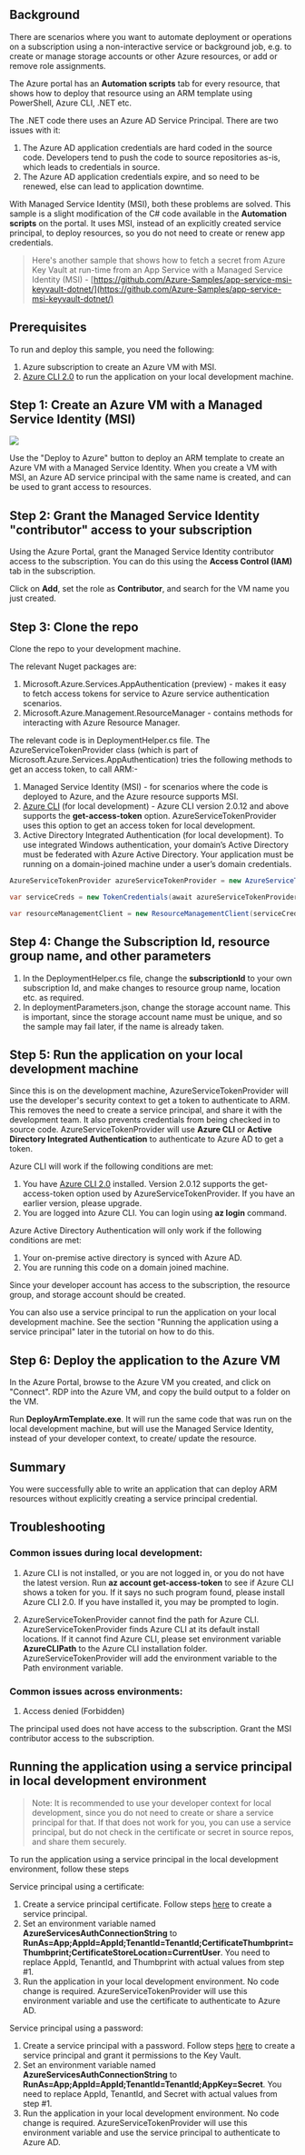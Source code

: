 ## Background
There are scenarios where you want to automate deployment or operations on a subscription using a non-interactive service or background job, e.g. to create or manage storage accounts or other Azure resources, or add or remove role assignments. 

The Azure portal has an **Automation scripts** tab for every resource, that shows how to deploy that resource using an ARM template using PowerShell, Azure CLI, .NET etc. 

The .NET code there uses an Azure AD Service Principal. There are two issues with it:
1. The Azure AD application credentials are hard coded in the source code. Developers tend to push the code to source repositories as-is, which leads to credentials in source. 
2. The Azure AD application credentials expire, and so need to be renewed, else can lead to application downtime.

With Managed Service Identity (MSI), both these problems are solved. This sample is a slight modification of the C# code available in the **Automation scripts** on the portal. 
It uses MSI, instead of an explicitly created service principal, to deploy resources, so you do not need to create or renew app credentials. 

>Here's another sample that shows how to fetch a secret from Azure Key Vault at run-time from an App Service with a Managed Service Identity (MSI) - [https://github.com/Azure-Samples/app-service-msi-keyvault-dotnet/](https://github.com/Azure-Samples/app-service-msi-keyvault-dotnet/)


## Prerequisites
To run and deploy this sample, you need the following:
1. Azure subscription to create an Azure VM with MSI. 
2. [Azure CLI 2.0](https://docs.microsoft.com/en-us/cli/azure/install-azure-cli?view=azure-cli-latest) to run the application on your local development machine.

## Step 1: Create an Azure VM with a Managed Service Identity (MSI) 
<a href="https://portal.azure.com/#create/Microsoft.Template/uri/https%3A%2F%2Fraw.githubusercontent.com%2FAzure-Samples%2Fwindowsvm-msi-arm-dotnet%2Fmaster%2Fazuredeploy.json" target="_blank">
    <img src="http://azuredeploy.net/deploybutton.png"/>
</a>

Use the "Deploy to Azure" button to deploy an ARM template to create an Azure VM with a Managed Service Identity. When you create a VM with MSI, an Azure AD service principal with the same name is created, and can be used to grant access to resources. 

## Step 2: Grant the Managed Service Identity "contributor" access to your subscription
Using the Azure Portal, grant the Managed Service Identity contributor access to the subscription. You can do this using the **Access Control (IAM)** tab in the subscription. 

Click on **Add**, set the role as **Contributor**, and search for the VM name you just created. 

## Step 3: Clone the repo 
Clone the repo to your development machine. 

The relevant Nuget packages are:
1. Microsoft.Azure.Services.AppAuthentication (preview) - makes it easy to fetch access tokens for service to Azure service authentication scenarios. 
2. Microsoft.Azure.Management.ResourceManager - contains methods for interacting with Azure Resource Manager. 

The relevant code is in DeploymentHelper.cs file. The AzureServiceTokenProvider class (which is part of Microsoft.Azure.Services.AppAuthentication) tries the following methods to get an access token, to call ARM:-
1. Managed Service Identity (MSI) - for scenarios where the code is deployed to Azure, and the Azure resource supports MSI. 
2. [Azure CLI](https://docs.microsoft.com/en-us/cli/azure/install-azure-cli?view=azure-cli-latest) (for local development) - Azure CLI version 2.0.12 and above supports the **get-access-token** option. AzureServiceTokenProvider uses this option to get an access token for local development. 
3. Active Directory Integrated Authentication (for local development). To use integrated Windows authentication, your domain’s Active Directory must be federated with Azure Active Directory. Your application must be running on a domain-joined machine under a user’s domain credentials.

```csharp    
AzureServiceTokenProvider azureServiceTokenProvider = new AzureServiceTokenProvider();

var serviceCreds = new TokenCredentials(await azureServiceTokenProvider.GetAccessTokenAsync("https://management.azure.com/").ConfigureAwait(false));

var resourceManagementClient = new ResourceManagementClient(serviceCreds);
```

## Step 4: Change the Subscription Id, resource group name, and other parameters
1. In the DeploymentHelper.cs file, change the **subscriptionId** to your own subscription Id, and make changes to resource group name, location etc. as required. 
2. In deploymentParameters.json, change the storage account name. This is important, since the storage account name must be unique, and so the sample may fail later, if the name is already taken.

## Step 5: Run the application on your local development machine
Since this is on the development machine, AzureServiceTokenProvider will use the developer's security context to get a token to authenticate to ARM. This removes the need to create a service principal, and share it with the development team. It also prevents credentials from being checked in to source code. 
AzureServiceTokenProvider will use **Azure CLI** or **Active Directory Integrated Authentication** to authenticate to Azure AD to get a token.  

Azure CLI will work if the following conditions are met:
 1. You have [Azure CLI 2.0](https://docs.microsoft.com/en-us/cli/azure/install-azure-cli?view=azure-cli-latest) installed. Version 2.0.12 supports the get-access-token option used by AzureServiceTokenProvider. If you have an earlier version, please upgrade. 
 2. You are logged into Azure CLI. You can login using **az login** command.
 
Azure Active Directory Authentication will only work if the following conditions are met:
 1. Your on-premise active directory is synced with Azure AD. 
 2. You are running this code on a domain joined machine.   

Since your developer account has access to the subscription, the resource group, and storage account should be created. 

You can also use a service principal to run the application on your local development machine. See the section "Running the application using a service principal" later in the tutorial on how to do this. 

## Step 6: Deploy the application to the Azure VM

In the Azure Portal, browse to the Azure VM you created, and click on "Connect". RDP into the Azure VM, and copy the build output to a folder on the VM. 

Run **DeployArmTemplate.exe**. It will run the same code that was run on the local development machine, but will use the Managed Service Identity, instead of your developer context, to create/ update the resource. 

## Summary
You were successfully able to write an application that can deploy ARM resources without explicitly creating a service principal credential. 

## Troubleshooting

### Common issues during local development:

1. Azure CLI is not installed, or you are not logged in, or you do not have the latest version. 
Run **az account get-access-token** to see if Azure CLI shows a token for you. If it says no such program found, please install Azure CLI 2.0. If you have installed it, you may be prompted to login. 

2. AzureServiceTokenProvider cannot find the path for Azure CLI.
AzureServiceTokenProvider finds Azure CLI at its default install locations. If it cannot find Azure CLI, please set environment variable **AzureCLIPath** to the Azure CLI installation folder. AzureServiceTokenProvider will add the environment variable to the Path environment variable.

### Common issues across environments:

1. Access denied (Forbidden)

The principal used does not have access to the subscription. Grant the MSI contributor access to the subscription.

## Running the application using a service principal in local development environment

>Note: It is recommended to use your developer context for local development, since you do not need to create or share a service principal for that. If that does not work for you, you can use a service principal, but do not check in the certificate or secret in source repos, and share them securely.

To run the application using a service principal in the local development environment, follow these steps

Service principal using a certificate:
1. Create a service principal certificate. Follow steps [here](https://docs.microsoft.com/en-us/azure/azure-resource-manager/resource-group-authenticate-service-principal) to create a service principal. 
2. Set an environment variable named **AzureServicesAuthConnectionString** to **RunAs=App;AppId=AppId;TenantId=TenantId;CertificateThumbprint=Thumbprint;CertificateStoreLocation=CurrentUser**. 
You need to replace AppId, TenantId, and Thumbprint with actual values from step #1.
3. Run the application in your local development environment. No code change is required. AzureServiceTokenProvider will use this environment variable and use the certificate to authenticate to Azure AD. 

Service principal using a password:
1. Create a service principal with a password. Follow steps [here](https://docs.microsoft.com/en-us/azure/azure-resource-manager/resource-group-authenticate-service-principal) to create a service principal and grant it permissions to the Key Vault. 
2. Set an environment variable named **AzureServicesAuthConnectionString** to **RunAs=App;AppId=AppId;TenantId=TenantId;AppKey=Secret**. You need to replace AppId, TenantId, and Secret with actual values from step #1. 
3. Run the application in your local development environment. No code change is required. AzureServiceTokenProvider will use this environment variable and use the service principal to authenticate to Azure AD. 